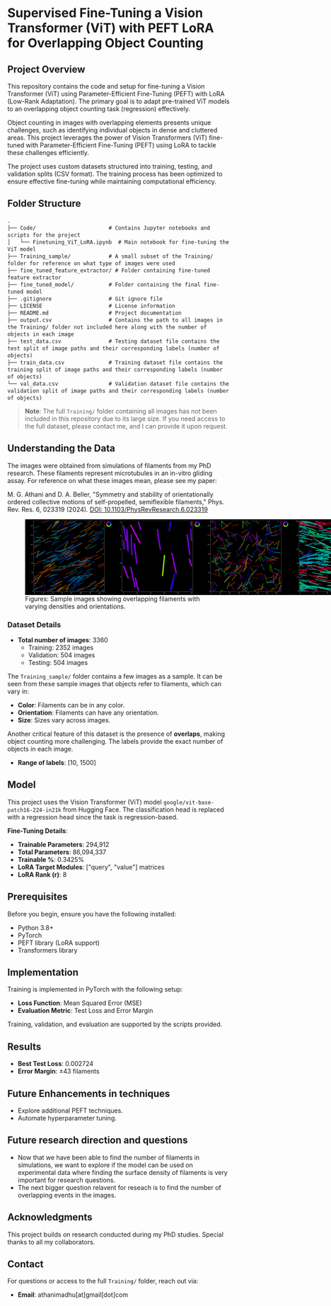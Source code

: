# Supervised Fine-Tuning a Vision Transformer (ViT) with PEFT LoRA for Overlapping Object Counting

## Project Overview
This repository contains the code and setup for fine-tuning a Vision Transformer (ViT) using Parameter-Efficient Fine-Tuning (PEFT) with LoRA (Low-Rank Adaptation). The primary goal is to adapt pre-trained ViT models to an overlapping object counting task (regression) effectively.

Object counting in images with overlapping elements presents unique challenges, such as identifying individual objects in dense and cluttered areas. This project leverages the power of Vision Transformers (ViT) fine-tuned with Parameter-Efficient Fine-Tuning (PEFT) using LoRA to tackle these challenges efficiently.

The project uses custom datasets structured into training, testing, and validation splits (CSV format). The training process has been optimized to ensure effective fine-tuning while maintaining computational efficiency.

## Folder Structure
```
.
├── Code/                       # Contains Jupyter notebooks and scripts for the project
│   └── Finetuning_ViT_LoRA.ipynb  # Main notebook for fine-tuning the ViT model
├── Training_sample/            # A small subset of the Training/ folder for reference on what type of images were used
├── fine_tuned_feature_extractor/ # Folder containing fine-tuned feature extractor
├── fine_tuned_model/           # Folder containing the final fine-tuned model
├── .gitignore                  # Git ignore file
├── LICENSE                     # License information
├── README.md                   # Project documentation
├── output.csv                  # Contains the path to all images in the Training/ folder not included here along with the number of objects in each image
├── test_data.csv               # Testing dataset file contains the test split of image paths and their corresponding labels (number of objects)
├── train_data.csv              # Training dataset file contains the training split of image paths and their corresponding labels (number of objects)
└── val_data.csv                # Validation dataset file contains the validation split of image paths and their corresponding labels (number of objects)
```

> **Note**: The full `Training/` folder containing all images has not been included in this repository due to its large size. If you need access to the full dataset, please contact me, and I can provide it upon request.

## Understanding the Data
The images were obtained from simulations of filaments from my PhD research. These filaments represent microtubules in an in-vitro gliding assay. For reference on what these images mean, please see my paper:

M. G. Athani and D. A. Beller, "Symmetry and stability of orientationally ordered collective motions of self-propelled, semiflexible filaments," Phys. Rev. Res. 6, 023319 (2024). [DOI: 10.1103/PhysRevResearch.6.023319](https://doi.org/10.1103/PhysRevResearch.6.023319)

<figure>
  <div style="display: flex; justify-content: space-around;">
    <img src="Training_sample/Lx150_BD0333_C1_nematic_00885000.png"  width="200">
    <img src="Training_sample/Lx50_BD01_C1_nematic_13575000.png"  width="200">
    <img src="Training_sample/Lx150_BD0253_C0_nematic_00120000.png"  width="200">
    <img src="Training_sample/Lx100_BD07_C2_nematic_00480000.png"  width="200">  
  </div>
  <figcaption>Figures: Sample images showing overlapping filaments with varying densities and orientations.</figcaption>
</figure>


### Dataset Details
- **Total number of images**: 3360
  - Training: 2352 images
  - Validation: 504 images
  - Testing: 504 images

The `Training_sample/` folder contains a few images as a sample. It can be seen from these sample images that objects refer to filaments, which can vary in:
- **Color**: Filaments can be in any color.
- **Orientation**: Filaments can have any orientation.
- **Size**: Sizes vary across images.

Another critical feature of this dataset is the presence of **overlaps**, making object counting more challenging. The labels provide the exact number of objects in each image.

- **Range of labels**: [10, 1500]

## Model
This project uses the Vision Transformer (ViT) model `google/vit-base-patch16-224-in21k` from Hugging Face. The classification head is replaced with a regression head since the task is regression-based.

**Fine-Tuning Details**:
- **Trainable Parameters**: 294,912
- **Total Parameters**: 86,094,337
- **Trainable %**: 0.3425%
- **LoRA Target Modules**: ["query", "value"] matrices
- **LoRA Rank (r)**: 8

## Prerequisites
Before you begin, ensure you have the following installed:
- Python 3.8+
- PyTorch
- PEFT library (LoRA support)
- Transformers library

## Implementation
Training is implemented in PyTorch with the following setup:
- **Loss Function**: Mean Squared Error (MSE)
- **Evaluation Metric**: Test Loss and Error Margin

Training, validation, and evaluation are supported by the scripts provided.

## Results
- **Best Test Loss**: 0.002724
- **Error Margin**: ±43 filaments

## Future Enhancements in techniques
- Explore additional PEFT techniques.
- Automate hyperparameter tuning.

## Future research direction and questions
- Now that we have been able to find the number of filaments in simulations, we want to explore if the model can be used on experimental data where finding the surface density of filaments is very important for research questions.
- The next bigger question relavent for reseach is to find the number of overlapping events in the images.

## Acknowledgments
This project builds on research conducted during my PhD studies. Special thanks to all my collaborators.

## Contact
For questions or access to the full `Training/` folder, reach out via:
- **Email**: athanimadhu[at]gmail[dot]com

